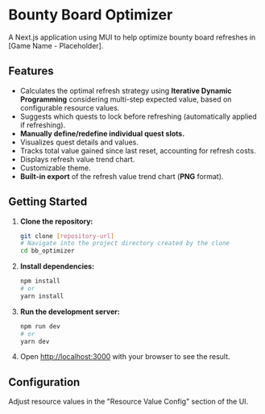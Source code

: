 # Bounty Board Optimizer

A Next.js application using MUI to help optimize bounty board refreshes in [Game Name - Placeholder].

## Features

*   Calculates the optimal refresh strategy using **Iterative Dynamic Programming** considering multi-step expected value, based on configurable resource values.
*   Suggests which quests to lock before refreshing (automatically applied if refreshing).
*   **Manually define/redefine individual quest slots.**
*   Visualizes quest details and values.
*   Tracks total value gained since last reset, accounting for refresh costs.
*   Displays refresh value trend chart.
*   Customizable theme.
*   **Built-in export** of the refresh value trend chart (**PNG** format).

## Getting Started

1.  **Clone the repository:**
    ```bash
    git clone [repository-url]
    # Navigate into the project directory created by the clone
    cd bb_optimizer 
    ```
2.  **Install dependencies:**
    ```bash
    npm install
    # or
    yarn install
    ```
3.  **Run the development server:**
    ```bash
    npm run dev
    # or
    yarn dev
    ```
4.  Open [http://localhost:3000](http://localhost:3000) with your browser to see the result.

## Configuration

Adjust resource values in the "Resource Value Config" section of the UI. 